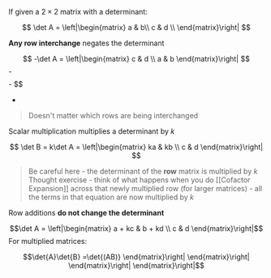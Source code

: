 If given a $2\times 2$ matrix with a determinant:

$$
\det A  = \left|\begin{matrix}
a & b\\
c & d \\
\end{matrix}\right|
$$

**Any row interchange** negates the determinant

$$
-\det A  = \left|\begin{matrix}
c & d \\ a & b
\end{matrix}\right|
$$-$$
$$-
$$

-

> Doesn't matter which rows are being interchanged

Scalar multiplication multiplies a determinant by $k$

$$
\det B = k\det A  = \left|\begin{matrix}
ka & kb \\
c & d 
\end{matrix}\right|
$$

> Be careful here - the determinant of the **row** matrix is multiplied by $k$
> Thought exercise - think of what happens when you do [[Cofactor Expansion]] across that newly multiplied row (for larger matrices) - all the terms in that equation are now multiplied by $k$

Row additions **do not change the determinant**

$$\det A  = \left|\begin{matrix}
a + kc &  b + kd \\ c & d
\end{matrix}\right|$$
For multiplied matrices:

$$\det{A}\det{B} =\det{(AB)}
\end{matrix}\right|
\end{matrix}\right|
\end{matrix}\right|
\end{matrix}\right|$$
